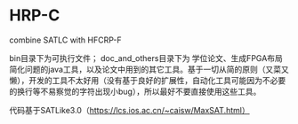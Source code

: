 # HRP-C

combine SATLC with HFCRP-F

bin目录下为可执行文件；
doc_and_others目录下为 学位论文、生成FPGA布局简化问题的java工具，以及论文中用到的其它工具。基于一切从简的原则（又菜又懒），开发的工具不太好用（没有基于良好的扩展性，自动化工具可能因为不必要的换行等不易察觉的字符出现小bug），所以最好不要直接使用这些工具。

代码基于SATLike3.0（https://lcs.ios.ac.cn/~caisw/MaxSAT.html）
